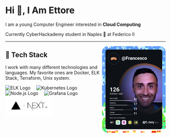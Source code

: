 # Hi 👋, I Am Ettore

<!-- Actual text -->

I am a young Computer Engineer interested in **Cloud Computing**

Currently CyberHackademy student in Naples 🥑 at Federico II


___

<a href="https://app.daily.dev/Francesco"><img align='right' src="https://github.com/FrancescoXX/FrancescoXX/blob/main/devcard.svg" width="200" alt="Francesco Ciulla's Dev Card"/></a>
## 🥞 Tech Stack
 
I work with many different technologies and languages. 
My favorite ones are Docker, ELK Stack, Terraform, Unix system.
 
<img src="https://www.google.com/imgres?imgurl=https%3A%2F%2Fwww.edureka.co%2Fblog%2Fwp-content%2Fuploads%2F2017%2F11%2FELK.png&imgrefurl=https%3A%2F%2Fwww.edureka.co%2Fblog%2Felk-stack-tutorial%2F&tbnid=HPXMzRRR00cWLM&vet=12ahUKEwi0zN7Ulor1AhUy-YUKHUusDEgQMygBegUIARDQAQ..i&docid=bPYAwUe56D7CsM&w=892&h=642&itg=1&q=ELK%20STACK%20images&client=firefox-b-d&ved=2ahUKEwi0zN7Ulor1AhUy-YUKHUusDEgQMygBegUIARDQAQ" title="ELK" alt="ELK Logo" width="80"/>&emsp;
<img src="https://cdn.worldvectorlogo.com/logos/kubernets.svg" title="Kubernetes" alt="Kubernetes Logo" width="65"/>&emsp;
<img src="https://cdn.worldvectorlogo.com/logos/nodejs-1.svg" title="Node.js" alt="Node.js Logo" width="100"/>&emsp;
<img src="https://cdn.worldvectorlogo.com/logos/grafana.svg" title="Grafana Logo" alt="Grafana Logo" width="60"/>&emsp;
<img src="https://github.com/FrancescoXX/FrancescoXX/blob/main/lr4rm1p2pcezmxqs5dqk.png" title="NExtjs Logo" alt="NExtJS Grafana Logo" width="150"/>&emsp;

 <br>
 

